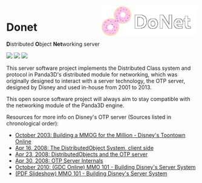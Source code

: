 <img src="logo/donet_banner.png" align="right" width="50%"/>

# Donet

**D**istributed **O**bject **Net**working server

![](https://img.shields.io/discord/1066973060357443644?color=blue&label=Discord&logo=discord&logoColor=white)
![](https://img.shields.io/github/license/Max-Rodriguez/otp)
![](https://img.shields.io/github/last-commit/Max-Rodriguez/otp)

This server software project implements the Distributed Class system and protocol in Panda3D's distributed module for networking,
which was originally designed to interact with a server technology, the OTP server, designed by Disney and used in-house from 2001 to 2013.

This open source software project will always aim to stay compatible with the networking module of the Panda3D engine.

Resources for more info on Disney's OTP server (Sources listed in chronological order):

- [October 2003: Building a MMOG for the Million - Disney's Toontown Online](https://dl.acm.org/doi/10.1145/950566.950589)
- [Apr 16, 2008: The DistributedObject System, client side](https://www.youtube.com/watch?v=JsgCFVpXQtQ)
- [Apr 23, 2008: DistributedObjects and the OTP server](https://www.youtube.com/watch?v=r_ZP9SInPcs)
- [Apr 30, 2008: OTP Server Internals](https://www.youtube.com/watch?v=SzybRdxjYoA)
- [October 2010: (GDC Online) MMO 101 - Building Disney's Server System](https://www.gdcvault.com/play/1013776/MMO-101-Building-Disney-s)
- [(PDF Slideshow) MMO 101 - Building Disney's Server System](https://ubm-twvideo01.s3.amazonaws.com/o1/vault/gdconline10/slides/11516-MMO_101_Building_Disneys_Sever.pdf)
